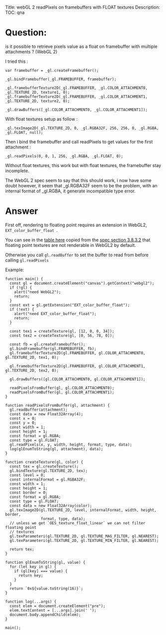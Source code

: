 Title: webGL 2 readPixels on framebuffers with FLOAT textures
Description:
TOC: qna

# Question:

is it possible to retrieve pixels value as a float on framebuffer with multiple attachments ? (WebGL 2)

I tried this :

    var framebuffer = _gl.createFramebuffer();

    _gl.bindFramebuffer(_gl.FRAMEBUFFER, framebuffer);

    _gl.framebufferTexture2D(_gl.FRAMEBUFFER, _gl.COLOR_ATTACHMENT0, _gl.TEXTURE_2D, texture1, 0);
    _gl.framebufferTexture2D(_gl.FRAMEBUFFER, _gl.COLOR_ATTACHMENT1, _gl.TEXTURE_2D, texture2, 0);

    _gl.drawBuffers([_gl.COLOR_ATTACHMENT0, _gl.COLOR_ATTACHMENT1]);

With float textures setup as follow :

    _gl.texImage2D(_gl.TEXTURE_2D, 0, _gl.RGBA32F, 256, 256, 0, _gl.RGBA, _gl.FLOAT, null);

Then i bind the framebuffer and call readPixels to get values for the first attachment :

    _gl.readPixels(0, 0, 1, 256, _gl.RGBA, _gl.FLOAT, 0);

Without float textures, this work but with float textures, the framebuffer stay incomplete. 

The WebGL 2 spec seem to say that this should work, i now have some doubt however, it seem that _gl.RGBA32F seem to be the problem, with an internal format of _gl.RGBA, it generate incompatible type error.

# Answer

First off, rendering to floating point requires an extension in WebGL2, `EXT_color_buffer_float `.

You can see in the [table here](https://webgl2fundamentals.org/webgl/lessons/webgl-data-textures.html) copied from the [spec section 3.8.3.2](https://www.khronos.org/registry/OpenGL/specs/es/3.0/es_spec_3.0.pdf) that floating point textures are not renderable in WebGL2 by default.

Otherwise you call `gl.readBuffer` to set the buffer to read from before calling `gl.readPixels`

Example:

<!-- begin snippet: js hide: false console: true babel: false -->

<!-- language: lang-js -->

    function main() {
      const gl = document.createElement("canvas").getContext("webgl2");
      if (!gl) {
        alert("need WebGL2");
        return;
      }
      const ext = gl.getExtension("EXT_color_buffer_float");
      if (!ext) {
        alert("need EXT_color_buffer_float");
        return;
      }
      
      const tex1 = createTexture(gl, [12, 0, 0, 34]);
      const tex2 = createTexture(gl, [0, 56, 78, 0]);
      
      const fb = gl.createFramebuffer();
      gl.bindFramebuffer(gl.FRAMEBUFFER, fb);
      gl.framebufferTexture2D(gl.FRAMEBUFFER, gl.COLOR_ATTACHMENT0, gl.TEXTURE_2D, tex1, 0);

      gl.framebufferTexture2D(gl.FRAMEBUFFER, gl.COLOR_ATTACHMENT1, gl.TEXTURE_2D, tex2, 0);

      gl.drawBuffers([gl.COLOR_ATTACHMENT0, gl.COLOR_ATTACHMENT1]);
      
      readPixelsFromBuffer(gl, gl.COLOR_ATTACHMENT0);
      readPixelsFromBuffer(gl, gl.COLOR_ATTACHMENT1);
    }

    function readPixelsFromBuffer(gl, attachment) {
      gl.readBuffer(attachment);
      const data = new Float32Array(4);
      const x = 0;
      const y = 0;
      const width = 1;
      const height = 1;
      const format = gl.RGBA;
      const type = gl.FLOAT;
      gl.readPixels(x, y, width, height, format, type, data);
      log(glEnumToString(gl, attachment), data);
    }

    function createTexture(gl, color) {
      const tex = gl.createTexture();
      gl.bindTexture(gl.TEXTURE_2D, tex);
      const level = 0;
      const internalFormat = gl.RGBA32F;
      const width = 1;
      const height = 1;
      const border = 0;
      const format = gl.RGBA;
      const type = gl.FLOAT;
      const data = new Float32Array(color);
      gl.texImage2D(gl.TEXTURE_2D, level, internalFormat, width, height, border,
                    format, type, data);
      // unless we get `OES_texture_float_linear` we can not filter floating point
      // textures
      gl.texParameteri(gl.TEXTURE_2D, gl.TEXTURE_MAG_FILTER, gl.NEAREST);
      gl.texParameteri(gl.TEXTURE_2D, gl.TEXTURE_MIN_FILTER, gl.NEAREST);
      
      return tex;
    }

    function glEnumToString(gl, value) {
      for (let key in gl) {
        if (gl[key] === value) {
          return key;
        }
      }
      return `0x${value.toString(16)}`;
    }

    function log(...args) {
      const elem = document.createElement("pre");
      elem.textContent = [...args].join(' ');
      document.body.appendChild(elem);
    }

    main();

<!-- end snippet -->


